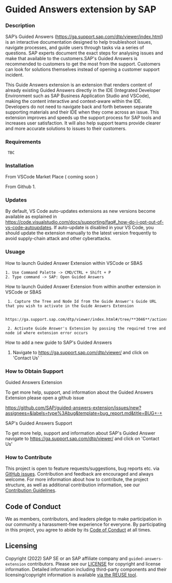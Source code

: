 
# Guided Answers extension by SAP


### Description
SAP’s Guided Answers (https://ga.support.sap.com/dtp/viewer/index.html) is an interactive documentation designed to help troubleshoot issues, navigate processes, and guide users through tasks via a series of questions.  SAP experts document the exact steps for analysing issues and make that available to the customers.SAP's Guided Answers is recommended to customers to get the most from the support. Customers can look for solutions themselves instead of opening a customer support incident.
 
This Guide Answers extension is an extension that renders content of already existing Guided Answers directly in the IDE (Integrated Developer Environment such as SAP Business Application Studio and VSCode), making the content interactive and context-aware within the IDE. Developers do not need to navigate back and forth between separate supporting materials and their IDE when they come across an issue.  This extension improves and speeds up the support process for SAP tools and increases user satisfaction. It will also help support teams provide clearer and more accurate solutions to issues to their customers. 

### Requirements

     TBC

### Installation

From VSCode Market Place ( coming soon )

From Github 
  1. 

### Updates 

By default, VS Code auto-updates extensions as new versions become available as explained in https://code.visualstudio.com/docs/supporting/faq#_how-do-i-opt-out-of-vs-code-autoupdates. If auto-update is disabled in your VS Code, you should update the extension manually to the latest version frequently to avoid supply-chain attack and other cyberattacks.

### Usuage 

 How to launch Guided Answer Extension within VSCode or SBAS 

    1. Use Command Palette -> CMD/CTRL + Shift + P
    2. Type command -> SAP: Open Guided Answers
    
 How to launch Guided Answer Extension from within another extension in VSCode or SBAS 
     
     1. Capture the Tree and Node Id from the Guide Answer's Guide URL that you wish to activate in the Guide Answers Extension
     
           https://ga.support.sap.com/dtp/viewer/index.html#/tree/**3046**/actions/**45995**

     2. Activate Guide Answer's Extension by passing the required tree and node id where extension error occurs
     
     
 How to add a new guide to SAP's Guided Answers
 
 1. Navigate to  https://ga.support.sap.com/dtp/viewer/ and click on 'Contact Us' 
`

### How to Obtain Support 

Guided Answers Extension

To get more help, support, and information about the Guided Answers Extension please open a github issue 

https://github.com/SAP/guided-answers-extension/issues/new?assignees=&labels=type%3Abug&template=bug_report.md&title=BUG+-+

SAP's Guided Answers Support 

To get more help, support and information about SAP's Guided Answer navigate to  https://ga.support.sap.com/dtp/viewer/ and click on 'Contact Us' 

### How to Contribute 

This project is open to feature requests/suggestions, bug reports etc. via [GitHub issues](https://github.com/SAP/guided-answers-extension/issues). Contribution and feedback are encouraged and always welcome. For more information about how to contribute, the project structure, as well as additional contribution information, see our [Contribution Guidelines](CONTRIBUTING.md).

## Code of Conduct

We as members, contributors, and leaders pledge to make participation in our community a harassment-free experience for everyone. By participating in this project, you agree to abide by its [Code of Conduct](CODE_OF_CONDUCT.md) at all times.

## Licensing

Copyright (2022) SAP SE or an SAP affiliate company and `guided-answers-extension` contributors. Please see our [LICENSE](LICENSE) for copyright and license information. Detailed information including third-party components and their licensing/copyright information is available [via the REUSE tool](https://api.reuse.software/info/github.com/SAP/guided-answers-extension).



